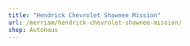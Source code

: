```yaml
---
title: "Hendrick Chevrolet Shawnee Mission"
url: /merriam/hendrick-chevrolet-shawnee-mission/
shop: Autohaus
---
```

